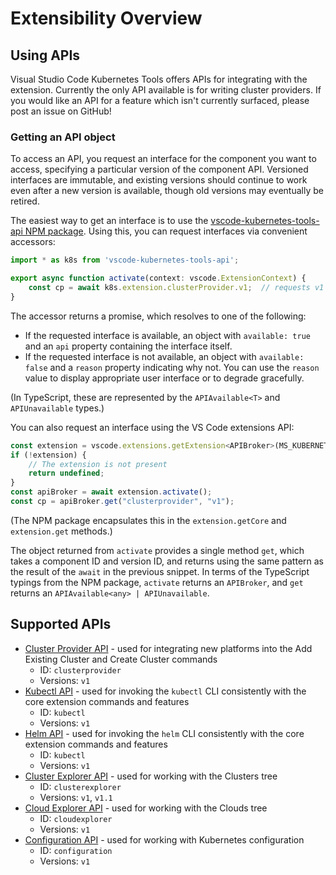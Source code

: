 # Extensibility Overview

## Using APIs

Visual Studio Code Kubernetes Tools offers APIs for integrating with the extension.
Currently the only API available is for writing cluster providers.  If you would like an
API for a feature which isn't currently surfaced, please post an issue on GitHub!

### Getting an API object

To access an API, you request an interface for the component you want to access, specifying
a particular version of the component API. Versioned interfaces are immutable, and existing
versions should continue to work even after a new version is available, though old versions
may eventually be retired.

The easiest way to get an interface is to use the [vscode-kubernetes-tools-api NPM
package](https://www.npmjs.com/package/vscode-kubernetes-tools-api).
Using this, you can request interfaces via convenient accessors:

```javascript
import * as k8s from 'vscode-kubernetes-tools-api';

export async function activate(context: vscode.ExtensionContext) {
    const cp = await k8s.extension.clusterProvider.v1;  // requests v1 of the cluster provider API
}
```

The accessor returns a promise, which resolves to one of the following:

* If the requested interface is available, an object with `available: true` and an `api`
  property containing the interface itself.
* If the requested interface is not available, an object with `available: false` and a `reason`
  property indicating why not. You can use the `reason` value to display appropriate user
  interface or to degrade gracefully.

(In TypeScript, these are represented by the `APIAvailable<T>` and `APIUnavailable` types.)

You can also request an interface using the VS Code extensions API:

```javascript
const extension = vscode.extensions.getExtension<APIBroker>(MS_KUBERNETES_EXTENSION_ID);
if (!extension) {
    // The extension is not present
    return undefined;
}
const apiBroker = await extension.activate();
const cp = apiBroker.get("clusterprovider", "v1");
```

(The NPM package encapsulates this in the `extension.getCore` and `extension.get` methods.)

The object returned from `activate` provides a single method `get`, which takes a component ID
and version ID, and returns using the same pattern as the result of the `await` in the previous
snippet. In terms of the TypeScript typings from the NPM package, `activate` returns an
`APIBroker`, and `get` returns an `APIAvailable<any> | APIUnavailable`.

## Supported APIs

* [Cluster Provider API](clusterprovider.md) - used for integrating new platforms into the
  Add Existing Cluster and Create Cluster commands
  * ID: `clusterprovider`
  * Versions: `v1`
* [Kubectl API](kubectl.md) - used for invoking the `kubectl` CLI consistently with the core
  extension commands and features
  * ID: `kubectl`
  * Versions: `v1`
* [Helm API](helm.md) - used for invoking the `helm` CLI consistently with the core
  extension commands and features
  * ID: `kubectl`
  * Versions: `v1`
* [Cluster Explorer API](clusterexplorer.md) - used for working with the Clusters tree
  * ID: `clusterexplorer`
  * Versions: `v1`, `v1.1`
* [Cloud Explorer API](cloudexplorer.md) - used for working with the Clouds tree
  * ID: `cloudexplorer`
  * Versions: `v1`
* [Configuration API](configuration.md) - used for working with Kubernetes configuration
  * ID: `configuration`
  * Versions: `v1`
